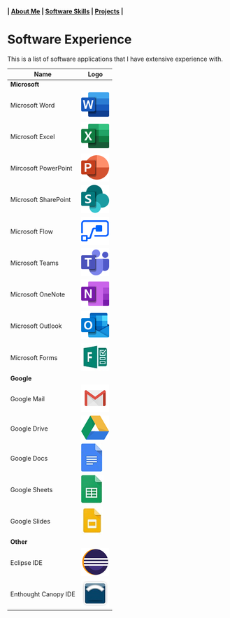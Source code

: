 #### | [About Me](./about) | [Software Skills](./software) | [Projects](./projects) |


# Software Experience
  This is a list of software applications that I have extensive experience with.

| Name                 | Logo |
|----------------------|------|
| **Microsoft**        |      |
| Microsoft Word       |   ![](../images/Word.png)   |
| Microsoft Excel      |   ![](../images/Excel.png)   |
| Mircosoft PowerPoint |   ![](../images/PowerPoint.png)   |
| Microsoft SharePoint |   ![](../images/SharePoint.png)   |
| Microsoft Flow       |   ![](../images/Flow.png)   |
| Microsoft Teams      |   ![](../images/Teams.png)   |
| Microsoft OneNote    |   ![](../images/OneNote.png)   |
| Microsoft Outlook    |   ![](../images/Outlook.png)   |
| Microsoft Forms      |   ![](../images/Forms.jfif)   |
| **Google**           |      |
| Google Mail          |   ![](../images/Mail.png)   |
| Google Drive         |   ![](../images/Drive.png)   |
| Google Docs          |   ![](../images/Docs.jpg)   |
| Google Sheets        |   ![](../images/Sheets.jpg)   |
| Google Slides        |   ![](../images/Slides.jpg)   |
| **Other**            |      |
| Eclipse IDE          |   ![](../images/Eclipse.png)   |
| Enthought Canopy IDE |   ![](../images/Canopy.jfif)   |
